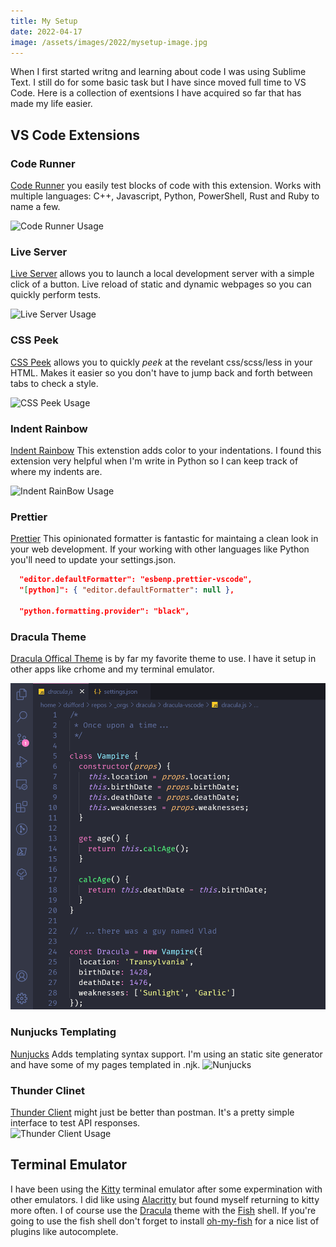 ```yaml
---
title: My Setup
date: 2022-04-17
image: /assets/images/2022/mysetup-image.jpg
---
```


When I first started writng and learning about code I was using Sublime Text. I still do for some basic task but I have since moved full time to VS Code. Here is a collection of exentsions I have acquired so far that has made my life easier.

## VS Code Extensions

### Code Runner

[Code Runner](https://marketplace.visualstudio.com/items?itemName=formulahendry.code-runner)
you easily test blocks of code with this extension. Works with multiple languages: C++, Javascript, Python, PowerShell, Rust and Ruby to name a few.

![Code Runner Usage](https://raw.githubusercontent.com/formulahendry/vscode-code-runner/4879bfe4bb83a450aa59926f9f54f8a78ed89644/images/usage.gif)

### Live Server

[Live Server](https://marketplace.visualstudio.com/items?itemName=ritwickdey.LiveServer)
allows you to launch a local development server with a simple click of a button. Live reload of static and dynamic webpages so you can quickly perform tests.

![Live Server Usage](https://raw.githubusercontent.com/ritwickdey/vscode-live-server/4f51bb70e4a8c25fb349776c3ef64f4470f3ed42/images/Screenshot/vscode-live-server-animated-demo.gif)

### CSS Peek

[CSS Peek](https://marketplace.visualstudio.com/items?itemName=pranaygp.vscode-css-peek) allows you to quickly _peek_ at the revelant css/scss/less in your HTML. Makes it easier so you don't have to jump back and forth between tabs to check a style.

![CSS Peek Usage](https://raw.githubusercontent.com/pranaygp/vscode-css-peek/master/readme/working.gif)

### Indent Rainbow

[Indent Rainbow](https://marketplace.visualstudio.com/items?itemName=oderwat.indent-rainbow)
This extenstion adds color to your indentations. I found this extension very helpful when I'm write in Python so I can keep track of where my indents are.

![Indent RainBow Usage](https://raw.githubusercontent.com/oderwat/vscode-indent-rainbow/master/assets/example.png)

### Prettier

[Prettier](https://marketplace.visualstudio.com/items?itemName=esbenp.prettier-vscode)
This opinionated formatter is fantastic for maintaing a clean look in your web development. If your working with other languages like Python you'll need to update your settings.json.

```json
  "editor.defaultFormatter": "esbenp.prettier-vscode",
  "[python]": { "editor.defaultFormatter": null },

  "python.formatting.provider": "black",
```

### Dracula Theme

[Dracula Offical Theme](https://marketplace.visualstudio.com/items?itemName=dracula-theme.theme-dracula)
is by far my favorite theme to use. I have it setup in other apps like crhome and my terminal emulator.

![Dracula Theme in Action](https://raw.githubusercontent.com/dracula/visual-studio-code/master/screenshot.png)

### Nunjucks Templating

[Nunjucks](https://marketplace.visualstudio.com/items?itemName=ronnidc.nunjucks)
Adds templating syntax support. I'm using an static site generator and have some of my pages templated in .njk.
![Nunjucks](https://raw.githubusercontent.com/ronnidc/vscode-nunjucks/0b37788b0ac959bc7f13f19c4d28be09af9debac/images/hello-world-example.png)

### Thunder Clinet

[Thunder Client](https://marketplace.visualstudio.com/items?itemName=rangav.vscode-thunder-client) might just be better than postman. It's a pretty simple interface to test API responses.  
![Thunder Client Usage](https://raw.githubusercontent.com/rangav/thunder-client-support/master/images/thunder-client.gif)

## Terminal Emulator

I have been using the [Kitty](https://sw.kovidgoyal.net/kitty/) terminal emulator after some expermination with other emulators. I did like using [Alacritty](https://alacritty.org/) but found myself returning to kitty more often. I of course use the [Dracula](https://draculatheme.com/kitty) theme with the [Fish](https://fishshell.com/) shell. If you're going to use the fish shell don't forget to install [oh-my-fish](https://github.com/oh-my-fish/oh-my-fish) for a nice list of plugins like autocomplete.
